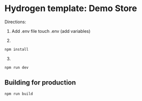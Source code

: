 # Hydrogen template: Demo Store

Directions:

1) Add .env file
touch .env
(add variables)

2)
```bash
npm install
```

3)
```bash
npm run dev
```

## Building for production

```bash
npm run build
```
